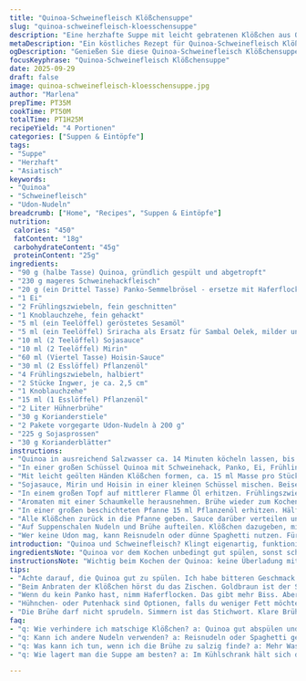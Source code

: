```yaml
---
title: "Quinoa-Schweinefleisch Klößchensuppe"
slug: "quinoa-schweinefleisch-kloesschensuppe"
description: "Eine herzhafte Suppe mit leicht gebratenen Klößchen aus Quinoa und magerem Schweinefleisch, ergänzt durch Udon-Nudeln, Sojasauce und frische Kräuter. Die Brühe aromatischer Ingwer und Korianderstiele, verfeinert mit Sojasauce, Mirin und Hoisin, schafft Tiefe und Wärme. Frische Sojasprossen und Korianderblätter bringen Frische und Textur ins Spiel. Die Zubereitung erfordert Geduld beim Formen und Braten der Klößchen, um eine karamellisierte Oberfläche zu erhalten. Variationen mit Hühnerhack oder Haferflocken statt Panko möglich. Kleinere Anpassungen der Garzeiten für nachhaltige Ergebnisse. Ein herbstliches Gericht, das mit intensiven Resultaten überzeugt."
metaDescription: "Ein köstliches Rezept für Quinoa-Schweinefleisch Klößchensuppe; herzhaft und aromatisch für kalte Abende."
ogDescription: "Genießen Sie diese Quinoa-Schweinefleisch Klößchensuppe, perfekt gewürzt und ideal für gemütliche Abende."
focusKeyphrase: "Quinoa-Schweinefleisch Klößchensuppe"
date: 2025-09-29
draft: false
image: quinoa-schweinefleisch-kloesschensuppe.jpg
author: "Marlena"
prepTime: PT35M
cookTime: PT50M
totalTime: PT1H25M
recipeYield: "4 Portionen"
categories: ["Suppen & Eintöpfe"]
tags:
- "Suppe"
- "Herzhaft"
- "Asiatisch"
keywords:
- "Quinoa"
- "Schweinefleisch"
- "Udon-Nudeln"
breadcrumb: ["Home", "Recipes", "Suppen & Eintöpfe"]
nutrition: 
 calories: "450"
 fatContent: "18g"
 carbohydrateContent: "45g"
 proteinContent: "25g"
ingredients:
- "90 g (halbe Tasse) Quinoa, gründlich gespült und abgetropft"
- "230 g mageres Schweinehackfleisch"
- "20 g (ein Drittel Tasse) Panko-Semmelbrösel - ersetze mit Haferflocken für mehr Biss"
- "1 Ei"
- "2 Frühlingszwiebeln, fein geschnitten"
- "1 Knoblauchzehe, fein gehackt"
- "5 ml (ein Teelöffel) geröstetes Sesamöl"
- "5 ml (ein Teelöffel) Sriracha als Ersatz für Sambal Oelek, milder und fruchtiger"
- "10 ml (2 Teelöffel) Sojasauce"
- "10 ml (2 Teelöffel) Mirin"
- "60 ml (Viertel Tasse) Hoisin-Sauce"
- "30 ml (2 Esslöffel) Pflanzenöl"
- "4 Frühlingszwiebeln, halbiert"
- "2 Stücke Ingwer, je ca. 2,5 cm"
- "1 Knoblauchzehe"
- "15 ml (1 Esslöffel) Pflanzenöl"
- "2 Liter Hühnerbrühe"
- "30 g Korianderstiele"
- "2 Pakete vorgegarte Udon-Nudeln à 200 g"
- "225 g Sojasprossen"
- "30 g Korianderblätter"
instructions:
- "Quinoa in ausreichend Salzwasser ca. 14 Minuten köcheln lassen, bis sie gar und leicht durchsichtig ist. Abgießen, kalt abspülen, dabei locker mit den Fingern ausdrücken, um überschüssige Flüssigkeit zu entfernen. Zu nass = matschige Klößchen."
- "In einer großen Schüssel Quinoa mit Schweinehack, Panko, Ei, Frühlingszwiebeln, Knoblauch, Sesamöl und Sriracha vermischen. Salzen und pfeffern – den Teig gut abschmecken, denn später schmeckt man kaum noch direkt hinein."
- "Mit leicht geölten Händen Klößchen formen, ca. 15 ml Masse pro Stück. Auf einen Teller, abgedeckt in den Kühlschrank für 20 Minuten – das festigt sie und verhindert Aufgehen in der Pfanne."
- "Sojasauce, Mirin und Hoisin in einer kleinen Schüssel mischen. Beiseitestellen."
- "In einem großen Topf auf mittlerer Flamme Öl erhitzen. Frühlingszwiebeln, Ingwerstücke und Knoblauch hineingeben. Kurz anschwitzen, bis es riecht – nicht verbrennen, sonst bitter. Dann Brühe und Korianderstiele dazu, aufkochen, 9 Minuten simmern lassen."
- "Aromaten mit einer Schaumkelle herausnehmen. Brühe wieder zum Kochen bringen. Udon-Nudeln vorsichtig reinlegen – nicht umrühren, um Zerfallen zu vermeiden. Deckel drauf, Hitze reduzieren und warm stellen."
- "In einer großen beschichteten Pfanne 15 ml Pflanzenöl erhitzen. Hälfte der Klößchen darin 4-5 Minuten anbraten, bis sie goldbraun und fest sind. Herausnehmen, dann restliche Klößchen anbraten."
- "Alle Klößchen zurück in die Pfanne geben. Sauce darüber verteilen und rühren, bis sie karamellisiert und schön anhaftet. Nicht zu früh rühren, sonst kein Karamell – Achtung, Hitze gut kontrollieren!"
- "Auf Suppenschalen Nudeln und Brühe aufteilen. Klößchen dazugeben, mit Sojasprossen und frischem Koriander toppen. Sofort servieren – Nudeln und Einlagen verlieren sonst Biss."
- "Wer keine Udon mag, kann Reisnudeln oder dünne Spaghetti nutzen. Für Vollkornliebhaber Panko durch Haferflocken ersetzen und 2 Minuten länger quellen lassen. Schweinehack durch Hähnchenhack eintauschen, für mildere Variante."
introduction: "Quinoa und Schweinefleisch? Klingt eigenartig, funktioniert aber hervorragend in Form von kleinen, intensiven Klößchen in einer aromatischen Brühe mit Udon-Nudeln. Die Kunst liegt im Handling der Quinoa – zu nass, und die Klößchen lösen sich auf; zu trocken, werden sie bröselig. Ein präzises Timing beim Anbraten garantiert die richtige Textur und eine karamellisierte Oberfläche, die der Suppe den gewissen Biss gibt. Außerdem braucht die Brühe Geduld, damit die Ingwer- und Korianderaromen durchziehen; hast du das drauf, hast du ein Wohlfühlessen für den kühlen Abend. Einige von mir getestete Varianten mit Haferflocken und Hähnchenhack sind auch interessant, je nach Vorliebe. Der visuelle Kontrast zwischen grünen Kräutern und hellen Sojasprossen ist Bonus. "
ingredientsNote: "Quinoa vor dem Kochen unbedingt gut spülen, sonst schmeckst du die Bitterstoffe – ich hab’s ausprobiert, und das Ergebnis war bitter. Panko kann man gut durch Haferflocken ersetzen, die geben mehr Textur, etwas gröber, aber weniger neutral als Panko. Schweinehack ist klassisch und gibt Fett, aber für Kalorienbewusste passt Hähnchen- oder Putenhackfleisch auch. Sesamöl und Sriracha sind Geschmacksmacher; falls du milder willst, ersetze die Sriracha durch eine scharfe Paprika oder reduziere die Menge. Bei der Sojasauce lohnt es sich, auf Qualität zu achten, billige Versionen haben oft eine salzige Note ohne Tiefe. Mirin bringt Süße und leichte Säure, es ersetzt Zucker plus Reisessig nicht ganz, also nicht austauschen ohne. Hoisin harmonisiert die Sauce – etwas Extradosis Umami. Frische Kräuter sind wichtig – getrocknete Korianderblätter geben nicht denselben Frischekick."
instructionsNote: "Wichtig beim Kochen der Quinoa: keine Überladung mit Wasser, sonst klebt sie an und wird matschig. Nach dem Kochen Wasser sofort abgießen, kalt abspülen und gut ausdrücken – nur so werden die Klößchen kompakt. Beim Vermengen der Zutaten Knethandschuhe oder leicht geölte Hände benutzen, damit nichts klebt und die Masse homogen wird. Kurz in den Kühlschrank geben, das formt sie und verhindert, dass sie beim Braten auseinanderfallen. Brühe nicht zu stark kochen, eher simmern, um eine klare Suppe zu erhalten. Beim Anbraten der Klößchen höre genau auf die Geräusche – wenn es richtig zischt und die Oberfläche goldbraun wird, schnell wenden. Mit zu hoher Hitze kannst du außen verbrennen, innen roh lassen – Geduld ist hier gefragt. Nach dem Anbraten Sauce dazugeben und rühren, bis sie karamellisiert; wenn die Pfanne zu kalt ist, wird es nur breiig. Nudeln ohne Umrühren in die Brühe geben, sonst brechen sie auseinander, ganz wichtig. Suppe warm halten, aber nicht zu lange warten – sonst zerfallen die Nudeln und die Klößchen verlieren Saftigkeit."
tips:
- "Achte darauf, die Quinoa gut zu spülen. Ich habe bitteren Geschmack erlebt, als ich es mal nicht machte. Kalt abspülen ist ein Muss. Klößchen brauchen ideale Feuchtigkeit – zu viel Wasser macht sie matschig."
- "Beim Anbraten der Klößchen hörst du das Zischen. Goldbraun ist der Schlüssel. Wird die Hitze zu hoch, verbrennen sie außen. Also ständig hin und her schauen. Denkt an die Hitze; Geduld zahlt sich aus."
- "Wenn du kein Panko hast, nimm Haferflocken. Das gibt mehr Biss. Aber denke daran, diese müssen länger quellen. Gut für die Textur – bist du bereit, das auszuprobieren? Kochen ist oft ein Ausprobieren."
- "Hühnchen- oder Putenhack sind Optionen, falls du weniger Fett möchtest. Das verändert den Geschmack, aber es bleibt gewürzt. Und überall kannst du frischen Koriander verwenden – wichtig für den Frischekick."
- "Die Brühe darf nicht sprudeln. Simmern ist das Stichwort. Klare Brühe erhältst du nur, wenn du die Temperatur kontrollierst. Berücksichtige das beim Kochen – intuitiv kochen ist hilfreich. Und sofort die Nudeln ohne Umrühren hinzufügen."
faq:
- "q: Wie verhindere ich matschige Klößchen? a: Quinoa gut abspülen und nicht zu nass machen. Trockene Klößchen sind bröselig. Der Feuchtigkeitsgehalt ist entscheidend für die Konsistenz."
- "q: Kann ich andere Nudeln verwenden? a: Reisnudeln oder Spaghetti gehen gut. Achte darauf, sie nicht zu zerbrechen. Mach es beim Einlegen in die Brühe vorsichtig."
- "q: Was kann ich tun, wenn ich die Brühe zu salzig finde? a: Mehr Wasser oder Gemüsebrühe hinzufügen. Das reduziert die Salzigkeit, aber die Aromen bleiben erhalten. Schmecke immer ab."
- "q: Wie lagert man die Suppe am besten? a: Im Kühlschrank hält sich die Suppe ein paar Tage. Einfach aufkochen. Klößchen können auch tiefgekühlt werden. Aber dann getrennt von der Brühe lagern."

---
```

